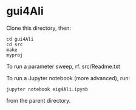 # gui4Ali

Clone this directory, then:
```
cd gui4Ali
cd src
make
myproj
```

To run a parameter sweep, rf. src/Readme.txt

To run a Jupyter notebook (more advanced), run:
```
jupyter notebook eig4Ali.ipynb
```
from the parent directory.
